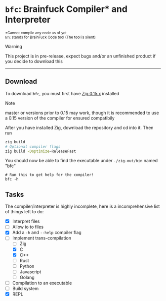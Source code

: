 # `bfc`: Brainfuck Compiler\* and Interpreter
<sup>\*Cannot compile any code as of yet</sup>\
<sup>`bfc` stands for BrainFuck Code tool (The tool is silent)</sup>

> [!WARNING]
> This project is in pre-release, expect bugs and/or an unfinished product if you decide to download this

---

## Download
To download `bfc`, you must first have [Zig 0.15.x](https://ziglang.org/download/#:~:text=52MiB-,0.15.2,-2025%2D10%2D11) installed

> [!NOTE]
> master or versions prior to 0.15 may work, though it is recommended to use a 0.15 version of the compiler for ensured compatibily

After you have installed Zig, download the repository and cd into it. Then run
```sh
zig build
# Optional compiler flags
zig build -Doptimize=ReleaseFast
```
You should now be able to find the executable under `./zig-out/bin` named "bfc"
```
# Run this to get help for the compiler!
bfc -h
```

## Tasks
The compiler/interpreter is highly incomplete, here is a incomprehensive list of things left to do:
- [x] Interpret files
- [ ] Allow io to files
- [x] Add a `-h` and `--help` compiler flag
- [ ] Implement trans-compilation
    - [ ] Zig
    - [x] C
    - [x] C++
    - [ ] Rust
    - [ ] Python
    - [ ] Javascript
    - [ ] Golang
- [ ] Compilation to an executable
- [ ] Build system
- [x] REPL
